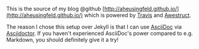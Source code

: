 This is the source of my blog @github [http://aheusingfeld.github.io/](http://aheusingfeld.github.io/) which is powered by [Travis](https://travis-ci.org/aheusingfeld/aheusingfeld.github.io/) and [Awestruct](http://awestruct.org/). 

The reason I chose this setup over Jekyll is that I can use [AsciiDoc](http://asciidoc.org/) via [Asciidoctor](http://asciidoctor.org/). 
If you haven't experienced AsciiDoc's power compared to e.g. Markdown, you should definitely give it a try!
